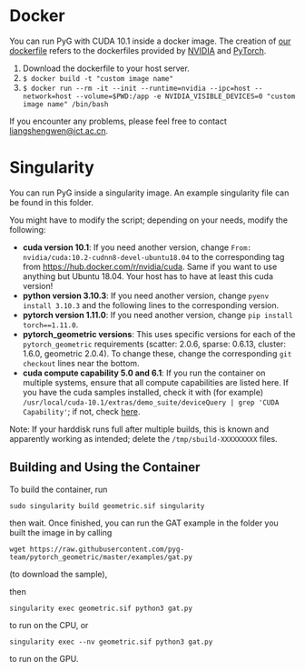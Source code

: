 # Docker

You can run PyG with CUDA 10.1 inside a docker image.
The creation of [our dockerfile](https://github.com/pyg-team/pytorch_geometric/blob/master/docker/Dockerfile) refers to the dockerfiles provided by [NVIDIA](https://gitlab.com/nvidia/cuda/tree/ubuntu18.04) and [PyTorch](https://github.com/anibali/docker-pytorch).

1. Download the dockerfile to your host server.
2. `$ docker build -t "custom image name"`
3. `$ docker run --rm -it --init --runtime=nvidia --ipc=host --network=host --volume=$PWD:/app -e NVIDIA_VISIBLE_DEVICES=0 "custom image name" /bin/bash`

If you encounter any problems, please feel free to contact <liangshengwen@ict.ac.cn>.


# Singularity

You can run PyG inside a singularity image. An example singularity file can be found in this folder.

You might have to modify the script; depending on your needs, modify the following:

- **cuda version 10.1**: If you need another version, change `From: nvidia/cuda:10.2-cudnn8-devel-ubuntu18.04` to the corresponding tag from <https://hub.docker.com/r/nvidia/cuda>. Same if you want to use anything but Ubuntu 18.04. Your host has to have at least this cuda version!
- **python version 3.10.3**: If you need another version, change `pyenv install 3.10.3` and the following lines to the corresponding version.
- **pytorch version 1.11.0**: If you need another version, change `pip install torch==1.11.0`.
- **pytorch_geometric versions**: This uses specific versions for each of the `pytorch_geometric` requirements (scatter: 2.0.6, sparse: 0.6.13, cluster: 1.6.0, geometric 2.0.4). To change these, change the corresponding `git checkout` lines near the bottom.
- **cuda compute capability 5.0 and 6.1**: If you run the container on multiple systems, ensure that all compute capabilities are listed here. If you have the cuda samples installed, check it with (for example) `/usr/local/cuda-10.1/extras/demo_suite/deviceQuery | grep 'CUDA Capability'`; if not, check [here](https://en.wikipedia.org/wiki/CUDA#GPUs_supported).

Note: If your harddisk runs full after multiple builds, this is known and apparently working as intended; delete the `/tmp/sbuild-XXXXXXXXX` files.

## Building and Using the Container

To build the container, run

`sudo singularity build geometric.sif singularity`

then wait. Once finished, you can run the GAT example in the folder you built the image in by calling

```
wget https://raw.githubusercontent.com/pyg-team/pytorch_geometric/master/examples/gat.py
```

(to download the sample),

then

```
singularity exec geometric.sif python3 gat.py
```

to run on the CPU, or

```
singularity exec --nv geometric.sif python3 gat.py
```
to run on the GPU.

